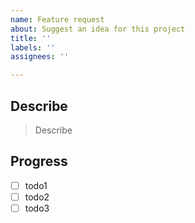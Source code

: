 ```yaml
---
name: Feature request
about: Suggest an idea for this project
title: ''
labels: ''
assignees: ''

---
```


## Describe

> Describe

## Progress
- [ ] todo1
- [ ] todo2
- [ ] todo3
